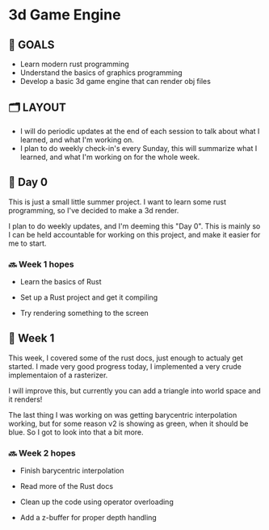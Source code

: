 # 3d Game Engine

## 🎯 GOALS

- Learn modern rust programming
- Understand the basics of graphics programming
- Develop a basic 3d game engine that can render obj files

## 🗂 LAYOUT

- I will do periodic updates at the end of each session to talk about what I
  learned, and what I'm working on.
- I plan to do weekly check-in's every Sunday, this will summarize what I
  learned, and what I'm working on for the whole week.

## 📅 Day 0

This is just a small little summer project. I want to learn some rust
programming, so I've decided to make a 3d render.

I plan to do weekly updates, and I'm deeming this "Day 0". This is mainly so
I can be held accountable for working on this project,
and make it easier for me to start.

### 🔜 Week 1 hopes

- Learn the basics of Rust

- Set up a Rust project and get it compiling

- Try rendering something to the screen

## 📅 Week 1

This week, I covered some of the rust docs, just enough to actualy get started.
I made very good progress today, I implemented a very crude implementaion
of a rasterizer.

I will improve this, but currently you can add a triangle
into world space and it renders!

The last thing I was working on was getting barycentric interpolation working,
but for some reason v2 is showing as green, when it should be blue.
So I got to look into that a bit more.

### 🔜 Week 2 hopes

- Finish barycentric interpolation

- Read more of the Rust docs

- Clean up the code using operator overloading

- Add a z-buffer for proper depth handling
